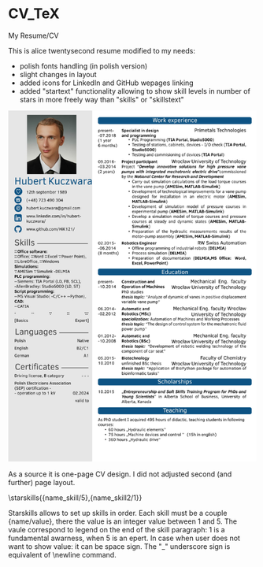 # CV_TeX
My Resume/CV

This is alice twentysecond resume modified to my needs:
- polish fonts handling (in polish version)
- slight changes in layout 
- added icons for LinkedIn and GitHub wepages linking
- added "startext" functionality allowing to show skill levels in number of stars in more freely way than "skills" or "skillstext"

![Resume](https://github.com/HiK121/CV_TeX/blob/master/Hubert_Kuczwara.jpg)

As a source it is one-page CV design. I did not adjusted second (and further) page layout.

\starskills{{name_skill/5},{name_skill2/1}}

Starskills allows to set up skills in order. Each skill must be a couple {name/value}, there the value is an integer value between 1 and 5. The vaule correspond to legend on the end of the skill paragraph: 1 is a fundamental awarness, when 5 is an epert. In case when user does not want to show value: it can be space sign. The "_" underscore sign is equivalent of \newline command.
